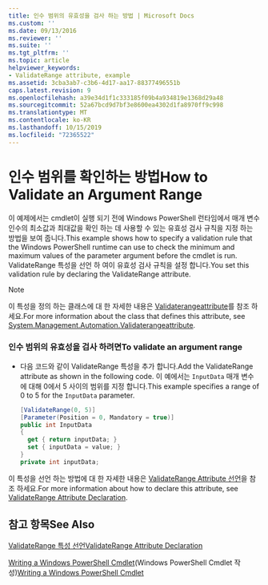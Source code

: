 ```yaml
---
title: 인수 범위의 유효성을 검사 하는 방법 | Microsoft Docs
ms.custom: ''
ms.date: 09/13/2016
ms.reviewer: ''
ms.suite: ''
ms.tgt_pltfrm: ''
ms.topic: article
helpviewer_keywords:
- ValidateRange attribute, example
ms.assetid: 3cba3ab7-c3b6-4d17-aa17-88377496551b
caps.latest.revision: 9
ms.openlocfilehash: a39e34d1f1c333185f09b4a934819e1368d29a48
ms.sourcegitcommit: 52a67bcd9d7bf3e8600ea4302d1fa8970ff9c998
ms.translationtype: MT
ms.contentlocale: ko-KR
ms.lasthandoff: 10/15/2019
ms.locfileid: "72365522"
---
```

# <a name="how-to-validate-an-argument-range"></a><span data-ttu-id="2ed86-102">인수 범위를 확인하는 방법</span><span class="sxs-lookup"><span data-stu-id="2ed86-102">How to Validate an Argument Range</span></span>

<span data-ttu-id="2ed86-103">이 예제에서는 cmdlet이 실행 되기 전에 Windows PowerShell 런타임에서 매개 변수 인수의 최소값과 최대값을 확인 하는 데 사용할 수 있는 유효성 검사 규칙을 지정 하는 방법을 보여 줍니다.</span><span class="sxs-lookup"><span data-stu-id="2ed86-103">This example shows how to specify a validation rule that the Windows PowerShell runtime can use to check the minimum and maximum values of the parameter argument before the cmdlet is run.</span></span> <span data-ttu-id="2ed86-104">ValidateRange 특성을 선언 하 여이 유효성 검사 규칙을 설정 합니다.</span><span class="sxs-lookup"><span data-stu-id="2ed86-104">You set this validation rule by declaring the ValidateRange attribute.</span></span>

> [!NOTE]
> <span data-ttu-id="2ed86-105">이 특성을 정의 하는 클래스에 대 한 자세한 내용은 [Validaterangeattribute](/dotnet/api/System.Management.Automation.ValidateRangeAttribute)를 참조 하세요.</span><span class="sxs-lookup"><span data-stu-id="2ed86-105">For more information about the class that defines this attribute, see [System.Management.Automation.Validaterangeattribute](/dotnet/api/System.Management.Automation.ValidateRangeAttribute).</span></span>

### <a name="to-validate-an-argument-range"></a><span data-ttu-id="2ed86-106">인수 범위의 유효성을 검사 하려면</span><span class="sxs-lookup"><span data-stu-id="2ed86-106">To validate an argument range</span></span>

- <span data-ttu-id="2ed86-107">다음 코드와 같이 ValidateRange 특성을 추가 합니다.</span><span class="sxs-lookup"><span data-stu-id="2ed86-107">Add the ValidateRange attribute as shown in the following code.</span></span> <span data-ttu-id="2ed86-108">이 예에서는 `InputData` 매개 변수에 대해 0에서 5 사이의 범위를 지정 합니다.</span><span class="sxs-lookup"><span data-stu-id="2ed86-108">This example specifies a range of 0 to 5 for the `InputData` parameter.</span></span>

    ```csharp
    [ValidateRange(0, 5)]
    [Parameter(Position = 0, Mandatory = true)]
    public int InputData
    {
      get { return inputData; }
      set { inputData = value; }
    }
    private int inputData;
    ```

<span data-ttu-id="2ed86-109">이 특성을 선언 하는 방법에 대 한 자세한 내용은 [ValidateRange Attribute 선언](./validaterange-attribute-declaration.md)을 참조 하세요.</span><span class="sxs-lookup"><span data-stu-id="2ed86-109">For more information about how to declare this attribute, see [ValidateRange Attribute Declaration](./validaterange-attribute-declaration.md).</span></span>

## <a name="see-also"></a><span data-ttu-id="2ed86-110">참고 항목</span><span class="sxs-lookup"><span data-stu-id="2ed86-110">See Also</span></span>

[<span data-ttu-id="2ed86-111">ValidateRange 특성 선언</span><span class="sxs-lookup"><span data-stu-id="2ed86-111">ValidateRange Attribute Declaration</span></span>](./validaterange-attribute-declaration.md)

<span data-ttu-id="2ed86-112">[Writing a Windows PowerShell Cmdlet](./writing-a-windows-powershell-cmdlet.md)(Windows PowerShell Cmdlet 작성)</span><span class="sxs-lookup"><span data-stu-id="2ed86-112">[Writing a Windows PowerShell Cmdlet](./writing-a-windows-powershell-cmdlet.md)</span></span>
